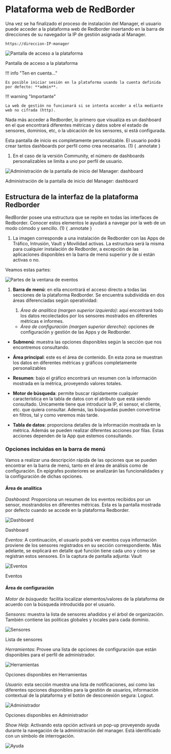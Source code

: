 
# Plataforma web de RedBorder

Una vez se ha finalizado el proceso de instalación del Manager, el usuario puede acceder a la plataforma web de Redborder insertando en la barra de direcciones de su navegador la IP de gestión asignada al Manager.

    https://direccion-IP-manager

![Pantalla de acceso a la plataforma](images/ch03_img001.png)

Pantalla de acceso a la plataforma

!!! info "Ten en cuenta..."

    Es posible iniciar sesión en la plataforma usando la cuenta definida por defecto: **admin**.

!!! warning "Importante"

    La web de gestión no funcionará si se intenta acceder a ella mediante web no cifrada (http).

Nada más acceder a Redborder, lo primero que visualiza es un dashboard en el que encontrará diferentes métricas y datos sobre el estado de sensores, dominios, etc, o la ubicación de los sensores, si está configurada.

Esta pantalla de inicio es completamente personalizable. El usuario podrá crear tantos dashboards por perfil como crea necesarios. (1)
{ .annotate }

1. En el caso de la versión Community, el número de dashboards personalizables se limita a uno por perfil de usuario.

![Administración de la pantalla de inicio del Manager: dashboard](images/ch03_img002.png)

Administración de la pantalla de inicio del Manager: dashboard

## Estructura de la interfaz de la plataforma Redborder

RedBorder posee una estructura que se repite en todas las interfaces de Redborder. Conocer estos elementos le ayudará a navegar por la web de un modo cómodo y sencillo. (1)
{ .annotate }

1. La imagen corresponde a una instalación de Redborder con las Apps de Tráfico, Intrusión, Vault y Movilidad activas. La estructura será la misma para cualquier instalación de Redborder, a excepción de las aplicaciones disponibles en la barra de menú superior y de si están activas o no.

Veamos estas partes:

![Partes de la ventana de eventos](images/ch03_img003.png)

1. **Barra de menú**: en ella encontrará el acceso directo a todas las secciones de la plataforma Redborder. Se encuentra subdividida en dos áreas diferenciadas según operatividad:
  
    1. *Área de analítica (margen superior izquierdo)*: aquí encontrará todo los datos recolectados por los sensores mostrados en diferentes métricas e informes.
    - *Área de configuración (margen superior derecho)*: opciones de configuración y gestión de las Apps y de Redborder.

- **Submenú**: muestra las opciones disponibles según la sección que nos encontremos consultando.

- **Área principal**: este es el área de contenido. En esta zona se muestran los datos en diferentes métricas y gráficos completamente personalizables

- **Resumen**: bajo el gráfico encontrará un resumen con la información mostrada en la métrica, proveyendo valores totales.

- **Motor de búsqueda**: permite buscar rápidamente cualquier característica en la tabla de datos con el atributo que está siendo consultado. Únicamente tiene que introducir la IP, el sensor, el cliente, etc. que quiera consultar. Además, las búsquedas pueden convertirse en filtros, tal y como veremos más tarde.

- **Tabla de datos**: proporciona detalles de la información mostrada en la métrica. Además se pueden realizar diferentes acciones por filas. Estas acciones dependen de la App que estemos consultando.

### Opciones incluidas en la barra de menú

Vamos a realizar una descripción rápida de las opciones que se pueden encontrar en la barra de menú, tanto en el área de análisis como de configuración. En epígrafes posteriores se analizarán las funcionalidades y la configuración de dichas opciones.

#### Área de analítica

*Dashboard*: Proporciona un resumen de los eventos recibidos por un sensor, mostrandolos en diferentes métricas. Esta es la pantalla mostrada por defecto cuando se accede en la plataforma Redborder.

![Dashboard](images/ch03_img004.png)

Dashboard

*Eventos*: A continuación, el usuario podrá ver eventos cuya información proviene de los sensores registrados en su sección correspondiente. Más adelante, se explicará en detalle qué función tiene cada uno y cómo se registran estos sensores. En la captura de pantalla adjunta: Vault

![Eventos](images/ch03_img005.png)

Eventos

#### Área de configuración

*Motor de búsqueda*: facilita localizar elementos/valores de la plataforma de acuerdo con la búsqueda introducida por el usuario.

*Sensores*: muestra la lista de sensores añadidos y el árbol de organización. También contiene las políticas globales y locales para cada dominio.

![Sensores](images/ch03_img006.png)

Lista de sensores

*Herramientas*: Provee una lista de opciones de configuración que están disponibles para el perfil de administrador.

![Herramientas](images/ch03_img007.png)

Opciones disponibles en Herramientas

*Usuario*: esta sección muestra una lista de notificaciones, así como las diferentes opciones disponibles para la gestión de usuarios, información contextual de la plataforma y el botón de desconexión segura: Logout.

![Administrador](images/ch03_img008.png)

Opciones disponibles en Administrador

*Show Help*: Activando esta opción activará un pop-up proveyendo ayuda durante la navegación de la administración del manager. Está identificado con un símbolo de interrogación.

![Ayuda](images/ch03_img009.png)
